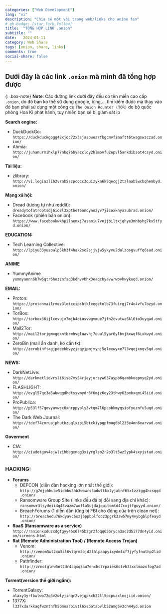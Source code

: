 ```yaml
---
categories: ["Web Development"]
lang: "vi"
description: "Chia sẻ một vài trang web/links cho anime fan"
# gh-badge: [star,fork,follow]
title:  "TỔNG HỢP LINK .onion"
subtitle: ""
date:   2024-01-11
category: Web Share
tags: [onion, share, links]
comments: true
social-share: false
---
```


##  Dưới đây là các link `.onion` mà mình đã tổng hợp được

{: .box-note}
**Note**:
Các đường link dưới đây đều có tên miền cao cấp `.onion`, do đó bạn ko thể sử dụng google, bing,... tìm kiếm được mà thay vào đó bạn phải sử dụng một công cụ `The Onion Rounter (TOR)` do bộ quốc phòng Hoa Kì phát hành, tuy nhiên bạn sẽ bị giám sát ip

**Search engine:**

- DuckDuckGo: 
`https://duckduckgogg42xjoc72x3sjasowoarfbgcmvfimaftt6twagswzczad.onion/`
- Ahmia: 
`http://juhanurmihxlp77nkq76byazcldy2hlmovfu2epvl5ankdibsot4csyd.onion/`

**Tài liệu:**
- zlibrary: 
`http://vi.loginzlib2vrak5zzpcocc3ouizykn6k5qecgj2tzlnab5wcbqhembyd.onion/`

**Mạng xã hội:**
- Dread (tương tự như reddit): 
`dreadytofatroptsdj6io7l3xptbet6onoyno2yv7jicoxknyazubrad.onion/`
- Facebook (phiên bản onion): 
`https://www.facebookwkhpilnemxj7asaniu7vnjjbiltxjqhye3mhbshg7kx5tfyd.onion/`

**EDUCATION:**
- Tech Learning Collective: 
`http://lpiyu33yusoalp5kh3f4hak2so2sjjvjw5ykyvu2dulzosgvuffq6sad.onion/`

**ANIME**
- YummyAnime
`yummyannn6b7w6qtr6hozznfsq3kdhvvbhx3eaqcbyavwrwpvhwykuqd.onion/`

**EMAIL:**
- Proton:
`https://protonmailrmez3lotccipshtkleegetolb73fuirgj7r4o4vfu7ozyd.onion/`
- TorBox: 
`http://torbox36ijlcevujx7mjb4oiusvwgvmue7jfn2cvutwa6kl6to3uyqad.onion/`
- Mail2Tor: 
`http://mail2torjgmxgexntbrmhvgluavhj7ouul5yar6ylbvjkxwqf6ixkwyd.onion/`
- ZeroBin (mail ẩn danh, ko cần tk): 
`http://zerobinftagjpeeebbvyzjcqyjpmjvynj5qlexwyxe7l3vqejxnqv5qd.onion/`

**NEWS:**
- DarkNetLive: 
`http://darknetlidvrsli6iso7my54rjayjursyw637aypb6qambkoepmyq2yd.onion/`
- FLASHLIGHT: 
`http://ovgl57qc3a5abwqgdhdtssvmydr6f6mjz6ey23thwy63pmbxqmi45iid.onion/`
- ProPublica:
`http://p53lf57qovyuvwsc6xnrppyply3vtqm7l6pcobkmyqsiofyeznfu5uqd.onion/`
- The Dark Web Journal:
`http://tdef74zmruajphutbzuqlxzpi5btckiypgpfmug6bl235e4mn6xarvad.onion/`

**Goverment**
- CIA:
`http://ciadotgov4sjwlzihbbgxnqg3xiyrg7so2r2o3lt5wz5ypk4sxyjstad.onion/`

### **HACKING:**
- **Forums**
    - DEFCON (diễn đàn hacking lớn nhất thế giới): 
`http://g7ejphhubv5idbbu3hb3wawrs5adw7tkx7yjabnf65xtzztgg4hcsqqd.onion/`
    - Ransomware Group Site (links đều đã bị đổi sang địa chỉ khác): 
`ransomwr3tsydeii4q43vazm7wofla5ujdajquitomtd47cxjtfgwyyd.onion/`
    - BreachForums (1 diễn đàn từng bị FBI cho đóng cửa trên clean net):
`http://breachedu76kdyavc6szj6ppbplfqoz3pgrk3zw57my4vybgblpfeayd.onion/`
- **RaaS (Ransomware as a service)**
`http://ranionxxduzxdgtgyy45x6l45b2gr2foqq65bryca3ao2d5i77dn4yid.onion/screens.html`
- **Rat (Remote Administration Tool) / (Remote Access Trojan)**
    - Venom:
`http://venom5wl2xu5sl6v7qrm2ojd2lhlpaapyixydmtxf7jyfyfnuthp2lid.onion/`
    - Pathfinder:
    `http://zrnotglnw5nt2dr4cqxq3au7enxhc7rpaies6otvh33xclmazofog7ad.onion/`

**Torrent(version thế giới ngầm):**
- TorrentGalaxy: 
`alaxy3yrfbwlwo72q3v2wlyjinqr2vejgpkxb22ll5pcpuaxlnqjiid.onion/`
- 1377X:
`l337xdarkkaqfwzntnfk5bmoaroivtl6xsbatabvlb52umg6v3ch44yd.onion`